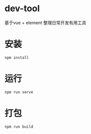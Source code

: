 # dev-tool
基于vue + element 整理日常开发有用工具

# 安装

```bash
npm install
```

# 运行

```bash
npm run serve
```

# 打包

```bash
npm run build
```
